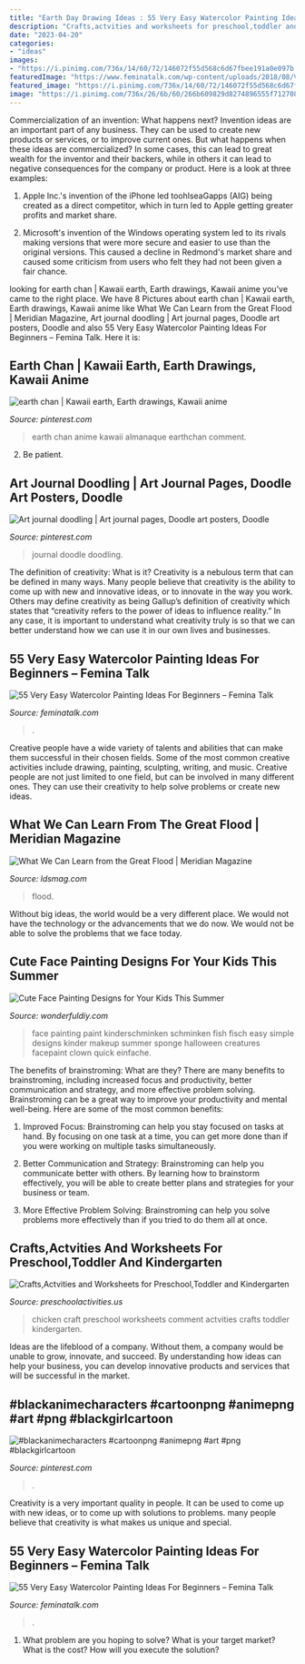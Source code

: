 ```yaml
---
title: "Earth Day Drawing Ideas : 55 Very Easy Watercolor Painting Ideas For Beginners – Femina Talk"
description: "Crafts,actvities and worksheets for preschool,toddler and kindergarten"
date: "2023-04-20"
categories:
- "ideas"
images:
- "https://i.pinimg.com/736x/14/60/72/146072f55d568c6d67fbee191a0e097b.jpg"
featuredImage: "https://www.feminatalk.com/wp-content/uploads/2018/08/Very-Easy-Watercolor-Painting-Ideas-for-beginners00008.jpg"
featured_image: "https://i.pinimg.com/736x/14/60/72/146072f55d568c6d67fbee191a0e097b.jpg"
image: "https://i.pinimg.com/736x/26/6b/60/266b609829d8274896555f71270877fb--zendoodle-zentangles.jpg"
---
```



Commercialization of an invention: What happens next?
Invention ideas are an important part of any business. They can be used to create new products or services, or to improve current ones. But what happens when these ideas are commercialized? In some cases, this can lead to great wealth for the inventor and their backers, while in others it can lead to negative consequences for the company or product. Here is a look at three examples:
1. Apple Inc.'s invention of the iPhone led toohlseaGapps (AIG) being created as a direct competitor, which in turn led to Apple getting greater profits and market share.

2. Microsoft's invention of the Windows operating system led to its rivals making versions that were more secure and easier to use than the original versions. This caused a decline in Redmond's market share and caused some criticism from users who felt they had not been given a fair chance.

	

		
looking for earth chan | Kawaii earth, Earth drawings, Kawaii anime you've came to the right place. We have 8 Pictures about earth chan | Kawaii earth, Earth drawings, Kawaii anime like What We Can Learn from the Great Flood | Meridian Magazine, Art journal doodling | Art journal pages, Doodle art posters, Doodle and also 55 Very Easy Watercolor Painting Ideas For Beginners – Femina Talk. Here it is:
		
    
## Earth Chan | Kawaii Earth, Earth Drawings, Kawaii Anime

<img loading=lazy src="https://i.pinimg.com/736x/14/60/72/146072f55d568c6d67fbee191a0e097b.jpg" onerror="this.onerror=null;this.src='https://tse3.mm.bing.net/th?id=OIP.QPvTBJJ0teenbLnV1_kDrAHaKk&amp;pid=15.1';" alt="earth chan | Kawaii earth, Earth drawings, Kawaii anime">

_Source: pinterest.com_

>earth chan anime kawaii almanaque earthchan comment. 

	

2. Be patient.

    
## Art Journal Doodling | Art Journal Pages, Doodle Art Posters, Doodle

<img loading=lazy src="https://i.pinimg.com/736x/26/6b/60/266b609829d8274896555f71270877fb--zendoodle-zentangles.jpg" onerror="this.onerror=null;this.src='https://tse4.mm.bing.net/th?id=OIP.bRniWl-dOKVAC6Mt_6pgZwHaJ3&amp;pid=15.1';" alt="Art journal doodling | Art journal pages, Doodle art posters, Doodle">

_Source: pinterest.com_

>journal doodle doodling. 

	

The definition of creativity: What is it?
Creativity is a nebulous term that can be defined in many ways. Many people believe that creativity is the ability to come up with new and innovative ideas, or to innovate in the way you work. Others may define creativity as being Gallup’s definition of creativity which states that “creativity refers to the power of ideas to influence reality.” In any case, it is important to understand what creativity truly is so that we can better understand how we can use it in our own lives and businesses.

    
## 55 Very Easy Watercolor Painting Ideas For Beginners – Femina Talk

<img loading=lazy src="https://www.feminatalk.com/wp-content/uploads/2018/08/Very-Easy-Watercolor-Painting-Ideas-for-beginners00012.jpg" onerror="this.onerror=null;this.src='https://tse1.mm.bing.net/th?id=OIP.xVZTKcQQwhbMDw9A0d1K6gHaKe&amp;pid=15.1';" alt="55 Very Easy Watercolor Painting Ideas For Beginners – Femina Talk">

_Source: feminatalk.com_

>. 

	

Creative people have a wide variety of talents and abilities that can make them successful in their chosen fields. Some of the most common creative activities include drawing, painting, sculpting, writing, and music. Creative people are not just limited to one field, but can be involved in many different ones. They can use their creativity to help solve problems or create new ideas.

    
## What We Can Learn From The Great Flood | Meridian Magazine

<img loading=lazy src="https://ldsmag.com/wp-content/uploads/2016/03/NoahFlood.jpg" onerror="this.onerror=null;this.src='https://tse3.mm.bing.net/th?id=OIP.wHidc_fPXOqIIRKP2f4ArQHaE8&amp;pid=15.1';" alt="What We Can Learn from the Great Flood | Meridian Magazine">

_Source: ldsmag.com_

>flood. 

	

Without big ideas, the world would be a very different place. We would not have the technology or the advancements that we do now. We would not be able to solve the problems that we face today.

    
## Cute Face Painting Designs For Your Kids This Summer

<img loading=lazy src="https://cdn.wonderfuldiy.com/wp-content/uploads/2016/06/Little-fishies.jpg" onerror="this.onerror=null;this.src='https://tse3.mm.bing.net/th?id=OIP.NKrrbcZalw4M5gUTXnUmMgHaJ4&amp;pid=15.1';" alt="Cute Face Painting Designs for Your Kids This Summer">

_Source: wonderfuldiy.com_

>face painting paint kinderschminken schminken fish fisch easy simple designs kinder makeup summer sponge halloween creatures facepaint clown quick einfache. 

	

The benefits of brainstroming: What are they?
There are many benefits to brainstroming, including increased focus and productivity, better communication and strategy, and more effective problem solving. Brainstroming can be a great way to improve your productivity and mental well-being. Here are some of the most common benefits: 
1. Improved Focus: Brainstroming can help you stay focused on tasks at hand. By focusing on one task at a time, you can get more done than if you were working on multiple tasks simultaneously. 

2. Better Communication and Strategy: Brainstroming can help you communicate better with others. By learning how to brainstorm effectively, you will be able to create better plans and strategies for your business or team. 

3. More Effective Problem Solving: Brainstroming can help you solve problems more effectively than if you tried to do them all at once.

    
## Crafts,Actvities And Worksheets For Preschool,Toddler And Kindergarten

<img loading=lazy src="http://www.preschoolactivities.us/wp-content/uploads/2014/12/chicken-craft1.jpg" onerror="this.onerror=null;this.src='https://tse2.mm.bing.net/th?id=OIP.QXz_4eZJ-Iy1q3RhQd1nPQHaJ4&amp;pid=15.1';" alt="Crafts,Actvities and Worksheets for Preschool,Toddler and Kindergarten">

_Source: preschoolactivities.us_

>chicken craft preschool worksheets comment actvities crafts toddler kindergarten. 

	

Ideas are the lifeblood of a company. Without them, a company would be unable to grow, innovate, and succeed. By understanding how ideas can help your business, you can develop innovative products and services that will be successful in the market.

    
## #blackanimecharacters #cartoonpng #animepng #art #png #blackgirlcartoon

<img loading=lazy src="https://i.pinimg.com/736x/c6/8a/ca/c68aca5561bdd99303ea00630085a6ca.jpg" onerror="this.onerror=null;this.src='https://tse1.mm.bing.net/th?id=OIP.PozDeSqCRFVciIocFyAW1wHaJ5&amp;pid=15.1';" alt="#blackanimecharacters #cartoonpng #animepng #art #png #blackgirlcartoon">

_Source: pinterest.com_

>. 

	

Creativity is a very important quality in people. It can be used to come up with new ideas, or to come up with solutions to problems. many people believe that creativity is what makes us unique and special.

    
## 55 Very Easy Watercolor Painting Ideas For Beginners – Femina Talk

<img loading=lazy src="https://www.feminatalk.com/wp-content/uploads/2018/08/Very-Easy-Watercolor-Painting-Ideas-for-beginners00008.jpg" onerror="this.onerror=null;this.src='https://tse1.mm.bing.net/th?id=OIP.AH5tUitEWk5hzo9oxVb3bAHaJL&amp;pid=15.1';" alt="55 Very Easy Watercolor Painting Ideas For Beginners – Femina Talk">

_Source: feminatalk.com_

>. 

	

1. What problem are you hoping to solve? What is your target market? What is the cost? How will you execute the solution?

